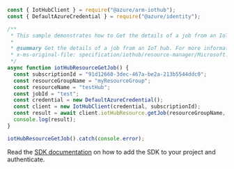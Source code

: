 ```javascript
const { IotHubClient } = require("@azure/arm-iothub");
const { DefaultAzureCredential } = require("@azure/identity");

/**
 * This sample demonstrates how to Get the details of a job from an IoT hub. For more information, see: https://docs.microsoft.com/azure/iot-hub/iot-hub-devguide-identity-registry.
 *
 * @summary Get the details of a job from an IoT hub. For more information, see: https://docs.microsoft.com/azure/iot-hub/iot-hub-devguide-identity-registry.
 * x-ms-original-file: specification/iothub/resource-manager/Microsoft.Devices/stable/2021-07-02/examples/iothub_getjob.json
 */
async function iotHubResourceGetJob() {
  const subscriptionId = "91d12660-3dec-467a-be2a-213b5544ddc0";
  const resourceGroupName = "myResourceGroup";
  const resourceName = "testHub";
  const jobId = "test";
  const credential = new DefaultAzureCredential();
  const client = new IotHubClient(credential, subscriptionId);
  const result = await client.iotHubResource.getJob(resourceGroupName, resourceName, jobId);
  console.log(result);
}

iotHubResourceGetJob().catch(console.error);
```

Read the [SDK documentation](https://github.com/Azure/azure-sdk-for-js/blob/%40azure%2Farm-iothub_6.1.1/sdk/iothub/arm-iothub/README.md) on how to add the SDK to your project and authenticate.
